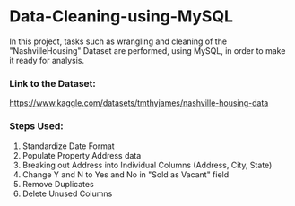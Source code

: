 # Data-Cleaning-using-MySQL
In this project, tasks such as wrangling and cleaning of the "NashvilleHousing" Dataset are performed, using MySQL, in order to make it ready for analysis.

### Link to the Dataset:
https://www.kaggle.com/datasets/tmthyjames/nashville-housing-data

### Steps Used:
1. Standardize Date Format
2. Populate Property Address data
3. Breaking out Address into Individual Columns (Address, City, State)
4. Change Y and N to Yes and No in "Sold as Vacant" field
5. Remove Duplicates
6. Delete Unused Columns

